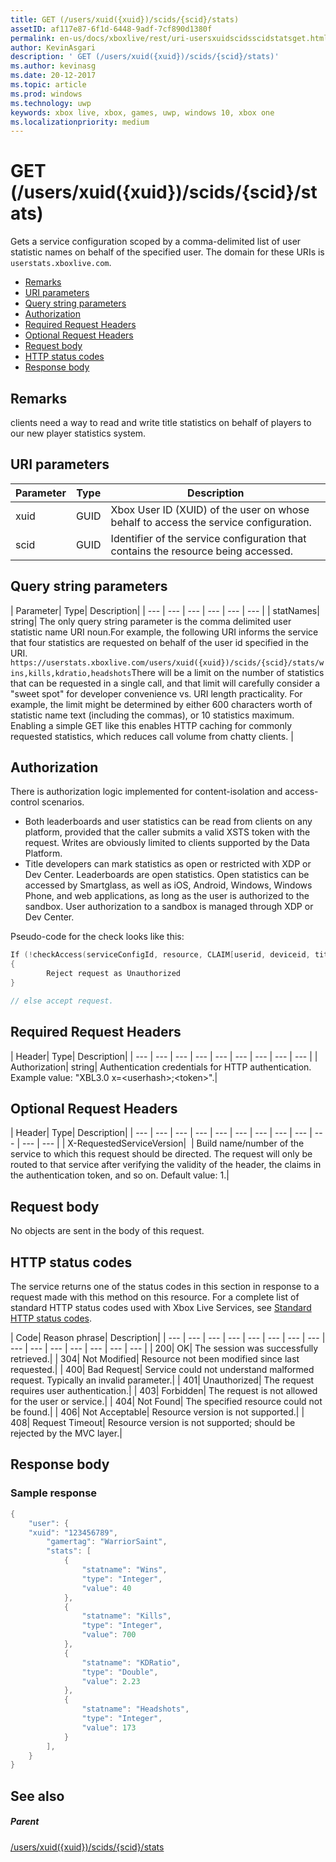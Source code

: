 ```yaml
---
title: GET (/users/xuid({xuid})/scids/{scid}/stats)
assetID: af117e87-6f1d-6448-9adf-7cf890d1380f
permalink: en-us/docs/xboxlive/rest/uri-usersxuidscidsscidstatsget.html
author: KevinAsgari
description: ' GET (/users/xuid({xuid})/scids/{scid}/stats)'
ms.author: kevinasg
ms.date: 20-12-2017
ms.topic: article
ms.prod: windows
ms.technology: uwp
keywords: xbox live, xbox, games, uwp, windows 10, xbox one
ms.localizationpriority: medium
---
```



# GET (/users/xuid({xuid})/scids/{scid}/stats)
Gets a service configuration scoped by a comma-delimited list of user statistic names on behalf of the specified user.
The domain for these URIs is `userstats.xboxlive.com`.

  * [Remarks](#ID4EV)
  * [URI parameters](#ID4EEB)
  * [Query string parameters](#ID4EPB)
  * [Authorization](#ID4EUC)
  * [Required Request Headers](#ID4EPD)
  * [Optional Request Headers](#ID4EYE)
  * [Request body](#ID4E3F)
  * [HTTP status codes](#ID4EHG)
  * [Response body](#ID4E5BAC)

<a id="ID4EV"></a>


## Remarks

clients need a way to read and write title statistics on behalf of players to our new player statistics system.

<a id="ID4EEB"></a>


## URI parameters

| Parameter| Type| Description|
| --- | --- | --- |
| xuid| GUID| Xbox User ID (XUID) of the user on whose behalf to access the service configuration.|
| scid| GUID| Identifier of the service configuration that contains the resource being accessed.|

<a id="ID4EPB"></a>

 
## Query string parameters

| Parameter| Type| Description|
| --- | --- | --- | --- | --- | --- |
| statNames| string| The only query string parameter is the comma delimited user statistic name URI noun.For example, the following URI informs the service that four statistics are requested on behalf of the user id specified in the URI. `https://userstats.xboxlive.com/users/xuid({xuid})/scids/{scid}/stats/wins,kills,kdratio,headshots`There will be a limit on the number of statistics that can be requested in a single call, and that limit will carefully consider a "sweet spot" for developer convenience vs. URI length practicality. For example, the limit might be determined by either 600 characters worth of statistic name text (including the commas), or 10 statistics maximum. Enabling a simple GET like this enables HTTP caching for commonly requested statistics, which reduces call volume from chatty clients. |

<a id="ID4EUC"></a>


## Authorization

There is authorization logic implemented for content-isolation and access-control scenarios.

   * Both leaderboards and user statistics can be read from clients on any platform, provided that the caller submits a valid XSTS token with the request. Writes are obviously limited to clients supported by the Data Platform.
   * Title developers can mark statistics as open or restricted with XDP or Dev Center. Leaderboards are open statistics. Open statistics can be accessed by Smartglass, as well as iOS, Android, Windows, Windows Phone, and web applications, as long as the user is authorized to the sandbox. User authorization to a sandbox is managed through XDP or Dev Center.

Pseudo-code for the check looks like this:


```cpp
If (!checkAccess(serviceConfigId, resource, CLAIM[userid, deviceid, titleid]))
{
        Reject request as Unauthorized
}

// else accept request.

```


<a id="ID4EPD"></a>


## Required Request Headers

| Header| Type| Description|
| --- | --- | --- | --- | --- | --- | --- | --- | --- |
| Authorization| string| Authentication credentials for HTTP authentication. Example value: "XBL3.0 x=&lt;userhash>;&lt;token>".|

<a id="ID4EYE"></a>


## Optional Request Headers

| Header| Type| Description|
| --- | --- | --- | --- | --- | --- | --- | --- | --- | --- | --- | --- |
| X-RequestedServiceVersion|  | Build name/number of the service to which this request should be directed. The request will only be routed to that service after verifying the validity of the header, the claims in the authentication token, and so on. Default value: 1.|

<a id="ID4E3F"></a>


## Request body

No objects are sent in the body of this request.

<a id="ID4EHG"></a>


## HTTP status codes

The service returns one of the status codes in this section in response to a request made with this method on this resource. For a complete list of standard HTTP status codes used with Xbox Live Services, see [Standard HTTP status codes](../../additional/httpstatuscodes.md).

| Code| Reason phrase| Description|
| --- | --- | --- | --- | --- | --- | --- | --- | --- | --- | --- | --- | --- | --- | --- |
| 200| OK| The session was successfully retrieved.|
| 304| Not Modified| Resource not been modified since last requested.|
| 400| Bad Request| Service could not understand malformed request. Typically an invalid parameter.|
| 401| Unauthorized| The request requires user authentication.|
| 403| Forbidden| The request is not allowed for the user or service.|
| 404| Not Found| The specified resource could not be found.|
| 406| Not Acceptable| Resource version is not supported.|
| 408| Request Timeout| Resource version is not supported; should be rejected by the MVC layer.|

<a id="ID4E5BAC"></a>


## Response body

<a id="ID4EECAC"></a>


### Sample response


```cpp
{
    "user": {
 	"xuid": "123456789",
        "gamertag": "WarriorSaint",
        "stats": [
            {
                "statname": "Wins",
                "type": "Integer",
                "value": 40
            },
            {
                "statname": "Kills",
                "type": "Integer",
                "value": 700
            },
            {
                "statname": "KDRatio",
                "type": "Double",
                "value": 2.23
            },
            {
                "statname": "Headshots",
                "type": "Integer",
                "value": 173
            }
        ],
    }
}

```


<a id="ID4EOCAC"></a>


## See also

<a id="ID4EQCAC"></a>


##### Parent

[/users/xuid({xuid})/scids/{scid}/stats](uri-usersxuidscidsscidstats.md)
